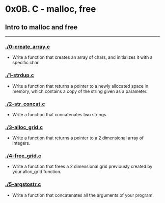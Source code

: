 # 0x0B. C - malloc, free

## Intro to malloc and free

---

### [./0-create\_array.c](./0-create_array.c)
* Write a function that creates an array of chars, and initializes it with a specific char.


### [./1-strdup.c](./1-strdup.c)
* Write a function that returns a pointer to a newly allocated space in memory, which contains a copy of the string given as a parameter.


### [./2-str\_concat.c](./2-str_concat.c)
* Write a function that concatenates two strings.


### [./3-alloc\_grid.c](./3-alloc_grid.c)
* Write a function that returns a pointer to a 2 dimensional array of integers.


### [./4-free\_grid.c](./4-free_grid.c)
* Write a function that frees a 2 dimensional grid previously created by your alloc\_grid function.


### [./5-argstostr.c](./5-argstostr.c)
* Write a function that concatenates all the arguments of your program.
